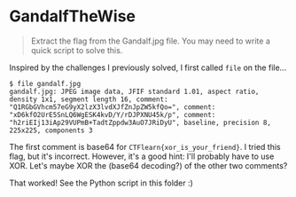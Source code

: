 # GandalfTheWise

> Extract the flag from the Gandalf.jpg file. You may need to write a quick script to solve this.

Inspired by the challenges I previously solved, I first called `file` on the file...


```
$ file gandalf.jpg
gandalf.jpg: JPEG image data, JFIF standard 1.01, aspect ratio, density 1x1, segment length 16, comment: "Q1RGbGVhcm57eG9yX2lzX3lvdXJfZnJpZW5kfQo=", comment: "xD6kfO2UrE5SnLQ6WgESK4kvD/Y/rDJPXNU45k/p", comment: "h2riEIj13iAp29VUPmB+TadtZppdw3AuO7JRiDyU", baseline, precision 8, 225x225, components 3
```

The first comment is base64 for `CTFlearn{xor_is_your_friend}`. I tried this flag, but it's incorrect. However, it's a good hint: I'll probably have to use XOR. Let's maybe XOR the (base64 decoding?) of the other two comments?

That worked! See the Python script in this folder :)
